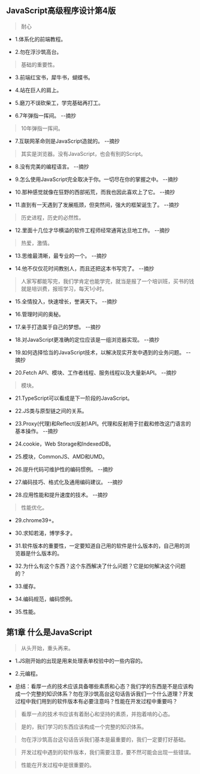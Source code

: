 ## JavaScript高级程序设计第4版

>耐心

- 1.体系化的前端教程。

- 2.勿在浮沙筑高台。

>基础的重要性。

- 3.前端红宝书，犀牛书，蝴蝶书。

- 4.站在巨人的肩上。

- 5.磨刀不误砍柴工，学完基础再打工。

- 6.7年弹指一挥间。 --摘抄

>10年弹指一挥间。

- 7.互联网革命则是JavaScript造就的。 --摘抄

>其实是浏览器。没有JavaScript，也会有别的Script。

- 8.没有完美的编程语言。 --摘抄

- 9.怎么使用JavaScript完全取决于你。一切尽在你的掌握之中。 --摘抄

- 10.那种感觉就像在狂野的西部拓荒，而我也因此喜欢上了它。 --摘抄

- 11.直到有一天遇到了发展瓶颈，但突然间，强大的框架诞生了。 --摘抄

>历史进程，历史的必然性。

- 12.里面十几位才华横溢的软件工程师经常通宵达旦地工作。 --摘抄

>热爱，激情。

- 13.思维最清晰，最专业的一个。 --摘抄

- 14.他不仅仅花时间教别人，而且还把这本书写完了。 --摘抄

>人家写都能写完，我们学肯定也能学完，就当是报了一个培训班，买书的钱就是培训费，报班学习，每天1小时。

- 15.全情投入，快速增长，誉满天下。 --摘抄

- 16.管理时间的奥秘。

- 17.亲手打造属于自己的梦想。 --摘抄

- 18.对JavaScript更准确的定位应该是一组浏览器实现。 --摘抄

- 19.如何选择恰当的JavaScript技术，以解决现实开发中遇到的业务问题。 --摘抄

- 20.Fetch API、模块、工作者线程、服务线程以及大量新API。 --摘抄

>模块。

- 21.TypeScript可以看成是下一阶段的JavaScript。

- 22.JS类与原型链之间的关系。

- 23.Proxy(代理)和Reflect(反射)API。代理和反射用于拦截和修改这门语言的基本操作。 --摘抄

- 24.cookie，Web Storage和IndexedDB。

- 25.模块，CommonJS、AMD和UMD。

- 26.提升代码可维护性的编码惯例。 --摘抄

- 27.编码技巧、格式化及通用编码建议。 --摘抄

- 28.应用性能和提升速度的技术。 --摘抄

>性能优化。

- 29.chrome39+。

- 30.求知若渴，博学多才。

- 31.软件版本的重要性，一定要知道自己用的软件是什么版本的，自己用的浏览器是什么版本的。

- 32.为什么有这个东西？这个东西解决了什么问题？它是如何解决这个问题的？

- 33.缓存。

- 34.编码规范，编码惯例。

- 35.性能。

## 第1章 什么是JavaScript

>从头开始，重头再来。

- 1.JS刚开始的出现是用来处理表单校验中的一些内容的。

- 2.元编程。

- 总结：看厚一点的技术应该具备哪些素质和心态？我们学的东西是不是应该构成一个完整的知识体系？勿在浮沙筑高台这句话告诉我们一个什么道理？开发过程中我们用到的软件版本有必要注意吗？性能在开发过程中重要吗？

>看厚一点的技术书应该有着耐心和坚持的素质，并抱着啃的心态。

>是的，我们学习的东西应该构成一个完整的知识体系。

>勿在浮沙筑高台这句话告诉我们基本是最重要的，我们一定要打好基础。

>开发过程中遇到的软件版本，我们需要注意，要不然可能会出现一些错误。

>性能在开发过程中是很重要的。
